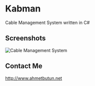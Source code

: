 # Kabman
Cable Management System written in C#

## Screenshots
![Cable Management System](https://cloud.githubusercontent.com/assets/9437726/6993779/98841414-db08-11e4-8a5d-6882e5fc6d6c.png)

## Contact Me
http://www.ahmetbutun.net

